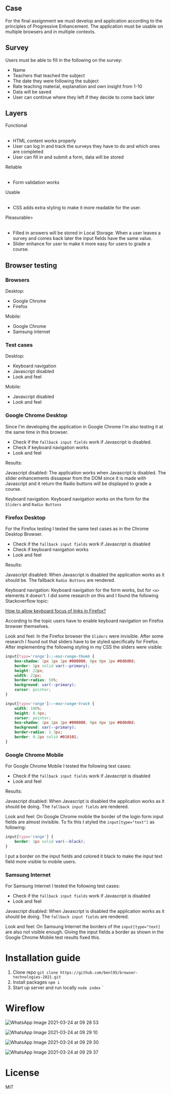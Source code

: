 ## Case

For the final assignment we must develop and application according to the
principles of Progressive Enhancement. The application must be usable on
multiple browsers and in multiple contexts.

## Survey

Users must be able to fill in the following on the survey:

-  Name
-  Teachers that teached the subject
-  The date they were following the subject
-  Rate teaching material, explanation and own insight from 1-10
-  Data will be saved
-  User can continue where they left if they decide to come back later

## Layers

<detail>
   <summary>Functional</summary>
   <br>

-  HTML content works properly
-  User can log in and track the surveys they have to do and which ones are
   completed
-  User can fill in and submit a form, data will be stored </detail>

<detail>
   <summary>Reliable</summary>
   <br>

-  Form validation works

</detail>

<detail>
   <summary>Usable</summary>
   <br>

-  CSS adds extra styling to make it more readable for the user. </detail>

<detail>
   <summary>Pleasurable></summary>
   <br>

-  Filled in answers will be stored in Local Storage. When a user leaves a
   survey and comes back later the input fields have the same value.
-  Slider enhance for user to make it more easy for users to grade a course.
   </detail>

## Browser testing

### Browsers

Desktop:

-  Google Chrome
-  Firefox

Mobile:

-  Google Chrome
-  Samsung internet

### Test cases

Desktop:

-  Keyboard navigation
-  Javascript disabled
-  Look and feel

Mobile:

-  Javascript disabled
-  Look and feel

### Google Chrome Desktop

Since I'm developing the application in Google Chrome I'm also testing it at the
same time in this browser.

-  Check if the `fallback input fields` work if Javascript is disabled.
-  Check if keyboard navigation works
-  Look and feel

Results:

Javascript disabled: The application works when Javascript is disabled. The
slider enhancements dissapear from the DOM since it is made with Javascript and
it return the Radio buttons will be displayed to grade a course.

Keyboard navigation: Keyboard navigation works on the form for the `Sliders` and
`Radio Buttons`

### Firefox Desktop

For the Firefox testing I tested the same test cases as in the Chrome Desktop
Browser.

-  Check if the `fallback input fields` work if Javascript is disabled
-  Check if keyboard navigation works
-  Look and feel

Results:

Javascript disabled: When Javascript is disabled the application works as it
should be. The fallback `Radio Buttons` are rendered.

Keyboard navigation: Keyboard navigation for the form works, but for `<a>`
elements it doesn't. I did some research on this and I found the following
Stackoverflow topic:

[How to allow keyboard focus of links in Firefox?](https://stackoverflow.com/questions/11704828/how-to-allow-keyboard-focus-of-links-in-firefox)

According to the topic users have to enable keyboard navigation on Firefox
browser themselves.

Look and feel: In the Firefox browser the `Sliders` were invisible. After some
research I found out that sliders have to be styled specifically for Firefox.
After implementing the following styling in my CSS the sliders were visible:

```css
input[type='range']::-moz-range-thumb {
	box-shadow: 1px 1px 1px #000000, 0px 0px 1px #0d0d0d;
	border: 1px solid var(--primary);
	height: 22px;
	width: 22px;
	border-radius: 50%;
	background: var(--primary);
	cursor: pointer;
}

input[type='range']::-moz-range-track {
	width: 100%;
	height: 8.4px;
	cursor: pointer;
	box-shadow: 1px 1px 1px #000000, 0px 0px 1px #0d0d0d;
	background: var(--primary);
	border-radius: 1.3px;
	border: 0.2px solid #010101;
}
```

### Google Chrome Mobile

For Google Chrome Mobile I tested the following test cases:

-  Check if the `fallback input fields` work if Javascript is disabled
-  Look and feel

Results:

Javascript disabled: When Javascript is disabled the application works as it
should be doing. The `fallback input fields` are rendered.

Look and feel: On Google Chrome mobile the border of the login form input fields
are almost invisible. To fix this I styled the `input[type="text"]` as
following:

```css
input[type='range'] {
	border: 1px solid var(--black);
}
```

I put a border on the input fields and colored it black to make the input text
field more visible to mobile users.

### Samsung Internet

For Samsung Internet I tested the following test cases:

-  Check if the `fallback input fields` work if Javascript is disabled
-  Look and feel

Javascript disabled: When Javascript is disabled the application works as it
should be doing. The `fallback input fields` are rendered.

Look and feel: On Samsung Internet the borders of the `input[type="text]` are
also not visible enough. Giving the input fields a border as shown in the Google
Chrome Mobile test results fixed this.

# Installation guide

1. Clone repo
   `git clone https://github.com/benl95/browser-technologies-2021.git`
2. Install packages `npm i`
3. Start up server and run locally `node index` `

# Wireflow

![WhatsApp Image 2021-03-24 at 09 28 53](https://user-images.githubusercontent.com/43675725/112280311-2b4df380-8c85-11eb-890a-04f231c7b5c8.jpeg)

![WhatsApp Image 2021-03-24 at 09 29 10](https://user-images.githubusercontent.com/43675725/112280365-3d2f9680-8c85-11eb-8ff3-e29125da5ccb.jpeg)

![WhatsApp Image 2021-03-24 at 09 29 30](https://user-images.githubusercontent.com/43675725/112280421-4ae51c00-8c85-11eb-825d-aa389d4926a3.jpeg)

![WhatsApp Image 2021-03-24 at 09 29 37](https://user-images.githubusercontent.com/43675725/112280468-56384780-8c85-11eb-8e22-2e9b81dfde59.jpeg)

# License

MIT
